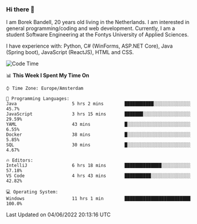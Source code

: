 ### Hi there 👋

I am Borek Bandell, 20 years old living in the Netherlands. I am interested in general programming/coding and web development. Currently, I am a student Software Engineering at the Fontys University of Applied Sciences.

I have experience with: Python, C# (WinForms, ASP.NET Core), Java (Spring boot), JavaScript (ReactJS), HTML and CSS.

<!--START_SECTION:waka-->
![Code Time](http://img.shields.io/badge/Code%20Time-169%20hrs%209%20mins-blue)

📊 **This Week I Spent My Time On** 

```text
⌚︎ Time Zone: Europe/Amsterdam

💬 Programming Languages: 
Java                     5 hrs 2 mins        ███████████░░░░░░░░░░░░░░   45.7% 
JavaScript               3 hrs 15 mins       ███████░░░░░░░░░░░░░░░░░░   29.59% 
YAML                     43 mins             █░░░░░░░░░░░░░░░░░░░░░░░░   6.55% 
Docker                   38 mins             █░░░░░░░░░░░░░░░░░░░░░░░░   5.85% 
SQL                      30 mins             █░░░░░░░░░░░░░░░░░░░░░░░░   4.67%

🔥 Editors: 
IntelliJ                 6 hrs 18 mins       ██████████████░░░░░░░░░░░   57.18% 
VS Code                  4 hrs 43 mins       ██████████░░░░░░░░░░░░░░░   42.82%

💻 Operating System: 
Windows                  11 hrs 1 min        █████████████████████████   100.0%

```


 Last Updated on 04/06/2022 20:13:16 UTC
<!--END_SECTION:waka-->

<!--**tcBorek2002/tcBorek2002** is a ✨ _special_ ✨ repository because its `README.md` (this file) appears on your GitHub profile.

Here are some ideas to get you started:

- 🔭 I’m currently working on ...
- 🌱 I’m currently learning ...
- 👯 I’m looking to collaborate on ...
- 🤔 I’m looking for help with ...
- 💬 Ask me about ...
- 📫 How to reach me: ...
- 😄 Pronouns: ...
- ⚡ Fun fact: ...
-->

